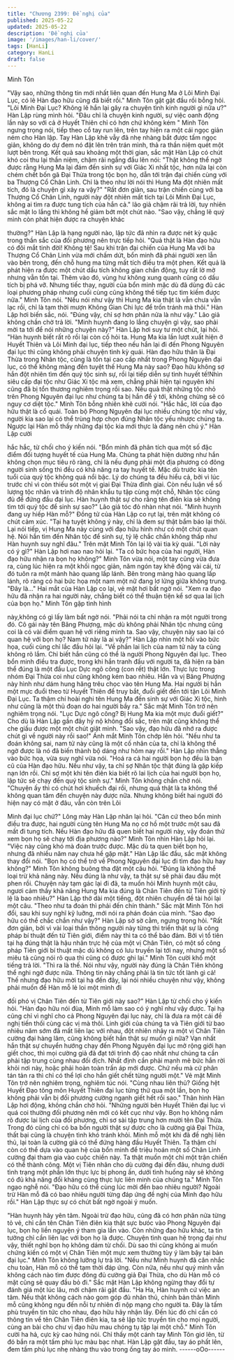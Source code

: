 ```yaml
---
title: "Chương 2399: Đề nghị của"
published: 2025-05-22
updated: 2025-05-22
description: 'Đề nghị của'
image: '/images/han-li/cover/'
tags: [HanLi]
category: HanLi
draft: false
---
```


Minh Tôn

"Vậy sao, những thông tin mới nhất liên quan đến Hung Ma ở Lôi
Minh Đại Lục, có lẽ Hàn đạo hữu cũng đã biết rồi." Minh Tôn gật
gật đầu rồi bỗng hỏi.
"Lôi Minh Đại Lục? Không lẽ hắn lại gây ra chuyện tình kinh người
gì nữa ư?" Hàn Lập rùng mình hỏi.
"Đâu chỉ là chuyện kinh người, sự việc oanh động lần này so với
cả ở Huyết Thiên chỉ có hơn chứ không kém " Minh Tôn ngưng
trọng nói, tiếp theo cổ tay run lên, trên tay hiện ra một cái ngọc
giản ném cho Hàn lập.
Tay Hàn Lập khẽ vẫy đã nhẹ nhàng bắt được tấm ngọc giản,
không do dự đem nó đặt lên trên trán mình, thả ra thần niệm quét
một lượt bên trong.
Kết quả sau khoảng một thời gian, sắc mặt Hàn Lập có chút khó
coi thu lại thần niệm, chậm rãi ngẩng đầu lên nói:
"Thật không thể ngờ được rằng Hung Ma lại đám đến sinh sự với
Giác Xi nhất tộc, hơn nữa lại còn chém chết bốn gã Đại Thừa
trong tộc bọn họ, dẫn tới trận đại chiến cùng với ba Thượng Cổ
Chân Linh. Chỉ là theo như lời nói thì Hung Ma đột nhiên mất tích,
đó là chuyện gì xảy ra vậy?"
"Rất đơn giản, sau trận chiến cùng với ba Thượng Cổ Chân Linh,
người này đột nhiên mất tích tại Lôi Minh Đại Lục, không ai tìm ra
được tung tích của hắn cả." lão giả chậm rãi trả lời, tuy nhiên sắc
mặt lo lắng thì không hề giảm bớt một chút nào.
"Sao vậy, chẳng lẽ quý minh còn phát hiện được ra chuyện khác

thường?" Hàn Lập là hạng người nào, lập tức đã nhìn ra được
nét kỳ quặc trong thần sắc của đối phương nên trực tiếp hỏi.
"Quả thật là Hàn đạo hữu có đôi mắt tinh đời! Không tệ! Sau khi
trận đại chiến của Hung Ma với ba Thượng Cổ Chân Linh vừa
mới chấm dứt, bổn minh đã phái người xen lẫn vào bên trong,
đến chỗ hung ma từng mất tích điều tra một phen. Kết quả là phát
hiện ra được một chút dấu tích không gian chấn động, tuy rất lờ
mờ nhưng vẫn tồn tại. Thêm vào đó, vùng hư không xung quanh
cũng có dấu tích bị phá vỡ. Nhưng tiếc thay, người của bổn minh
mặc dù đã dùng đủ các loại phương pháp nhưng cuối cùng cũng
không thể tiếp tục tìm kiếm được nữa." Minh Tôn nói.
"Nếu nói như vậy thì Hung Ma kia thật là vẫn chưa vẫn lạc rồi, chỉ
là tạm thời mượn Không Gian Chi lực để trốn tránh mà thôi." Hàn
Lập hơi biến sắc, nói.
"Đúng vậy, chỉ sợ hơn phân nửa là như vậy." Lão giả không chần
chờ trả lời.
"Minh huynh đang lo lắng chuyện gì vậy, sao phải mời ta tới để
nói những chuyện này?" Hàn Lập hơi suy tư một chút, lại hỏi.
"Hàn huynh biết rất rõ rồi lại còn cố hỏi ta. Hung Ma kia lần lượt
xuất hiện ở Huyết Thiên và Lôi Minh đại lục, tiếp theo nếu hắn lại
đi đến Phong Nguyên đại lục thì cũng không phải chuyện tình kỳ
quái. Hàn đạo hữu thân là Đại Thừa trong Nhân tộc, cũng là tồn
tại cao cấp nhất trong Phong Nguyên đại lục, có thể không màng
đến tuyệt thế Hung Ma này sao? Đạo hữu không sợ hắn đột
nhiên tìm đến quý tộc sinh sự, rồi lại tiếp diễn sự tình huyết
tế!Nhìn siêu cấp đại tộc như Giác Xi tộc mà xem, chẳng phải hiện
tại nguyên khí cũng đã bị tổn thương nghiêm trọng rồi sao. Nếu
quả thật những tộc nhỏ trên Phong Nguyên đại lục như chúng ta
bị hắn để ý tới, không chừng sẽ có nguy cơ diệt tộc." Minh Tôn
bỗng nhiên khẽ cười nói.
"Hắc hắc, lời của đạo hữu thật là cổ quái. Toàn bộ Phong Nguyên
đại lục nhiều chủng tộc như vậy, người kia sao lại có thể trùng
hợp chọn đúng Nhân tộc yếu nhược chúng ta. Ngược lại Hàn mỗ
thấy những đại tộc kia mới thực là đáng nên chú ý." Hàn Lập cười

hắc hắc, từ chối cho ý kiến nói.
"Bổn minh đã phân tích qua một số đặc điểm đối tượng huyết tế
của Hung Ma. Chúng ta phát hiện dường như hắn không chọn
mục tiêu rõ ràng, chỉ là nếu đụng phải một địa phương có đông
người sinh sống thì đều có khả năng ra tay huyết tế. Mặc dù
trước kia tên tuổi của quý tộc không quá nổi bậc. Lý do chúng ta
đều hiểu cả, bởi vì lúc trước chỉ vì còn thiếu sót một vị giai Đại
Thừa đỉnh giai. Còn nếu luận về số lượng tộc nhân và trình độ
nhân khẩu tụ tập cùng một chỗ, Nhân tộc cũng đủ để đứng đầu
đại lục. Hàn huynh thật sự cho rằng tên điên kia sẽ không tìm tới
quý tộc để sinh sự sao?" Lão giả tóc đỏ nhàn nhạt nói.
"Minh huynh đang uy hiếp Hàn mỗ?" Đồng tử của Hàn Lập co rụt
lại, trên mặt không có chút cảm xúc.
"Tại hạ tuyệt không ý này, chỉ là đem sự thật bẩm báo lại thôi. Lại
nói tiếp, vị Hung Ma này cùng với đạo hữu hình như có một chút
quan hệ. Nói hắn tìm đến Nhân tộc để sinh sự, tỷ lệ chắc chắn
không thấp như Hàn huynh suy nghĩ đâu." Trên mặt Minh Tôn lại
lộ vài tia kỳ quái.
"Lời này có ý gì?" Hàn Lập hơi nao nao hỏi lại.
"Ta có bức họa của hai người, Hàn đạo hữu nhận ra bọn họ
không?"
Minh Tôn vừa nói, một tay cũng vừa đưa ra, cùng lúc hiện ra một
khối ngọc giản, năm ngón tay khẽ động vài cái, từ đó tuôn ra một
mảnh hào quang lấp lánh.
Bên trong màng hào quang lấp lánh, rõ ràng có hai bức họa một
nam một nữ đang lơ lửng giữa không trung.
"Đây là..."
Hai mắt của Hàn Lập co lại, vẻ mặt hơi bất ngờ nói.
"Xem ra đạo hữu đã nhận ra hai người này, chẳng biết có thể
thuận tiện kể sơ qua lai lịch của bọn họ." Minh Tôn gặp tình hình

này,không có gì lấy làm bất ngờ nói.
"Phải nói ta chỉ nhận ra một người trong đó. Cô gái này tên Băng
Phượng, mặc dù không phải Nhân tộc nhưng cũng coi là có vài
điểm quan hệ với riêng mình ta. Sao vậy, chuyện này sao lại có
quan hệ với bọn họ? Nam tử này là ai vậy?" Hàn Lập nhìn một hồi
vào bức họa, cuối cùng chỉ lắc đầu hỏi lại.
"Về phần lai lịch của nam tử này ta cũng không rõ lắm. Chỉ biết
hắn cũng có thể là người Phong Nguyên đại lục. Theo bổn minh
điều tra được, trong khi hắn tranh đấu với người ta, đã hiện ra
bản thể đúng là một đầu Lục Dực ngô công (con rết) thật lớn.
Thực lực trong nhóm Đại Thừa coi như cũng không kém bao
nhiêu. Hắn và vị Băng Phượng này hình như dám hung hăng trêu
chọc vào tên Hung Ma. Hai người bị hắn một mực đuổi theo từ
Huyết Thiên để truy bắt, đuổi giết đến tới tận Lôi Minh Đại Lục. Ta
thậm chí hoài nghi tên Hung Ma đến sinh sự với Giác Xi tộc, hình
như cũng là một thủ đoạn do hai người bầy ra." Sắc mặt Minh
Tôn trở nên nghiêm trọng nói.
"Lục Dực ngô công? Bị Hung Ma kia một mực đuổi giết?" Cho dù
là Hàn Lập gần đây hỷ nộ không đổi sắc, trên mặt cũng không thể
che giấu được một một chút giật mình.
"Sao vậy, đạo hữu đã nhớ ra được chút gì về người này rồi sao!"
Ánh mắt Minh Tôn chớp lên hỏi.
"Nếu như ta đoán không sai, nam tử này cũng là một cố nhân của
ta, chỉ là không thể ngờ được là nó đã biến thành bộ dáng như
hôm nay rồi." Hàn Lập nhìn thẳng vào bức họa, vừa suy nghĩ vừa
nói.
"Hoá ra cả hai người bọn họ đều là bạn cũ của Hàn đạo hữu. Nếu
như vậy, ta chỉ sợ Nhân tộc thật đúng là gặp kiếp nạn lớn rồi. Chỉ
sợ một khi tên điên kia biết rõ lai lịch của hai người bọn họ, lập
tức sẽ chạy đến quý tộc sinh sự." Minh Tôn không chần chờ nói.
"Chuyện ấy thì có chút hơi khuếch đại rồi, nhưng quả thật là ta
không thể không quan tâm đến chuyện này được nữa. Nhưng
không biết hai người đó hiện nay có mặt ở đâu, vẫn còn trên Lôi

Minh đại lục chứ?" Lông mày Hàn Lập nhăn lại hỏi.
"Căn cứ theo bổn minh điều tra được, hai người cùng tên Hung
Ma nọ cơ hồ một trước một sau đã mất đi tung tích. Nếu Hàn đạo
hữu đã quen biết hai người này, vậy đoán thử xem bọn họ sẽ
chạy tới địa phương nào?" Minh Tôn nhìn Hàn Lập hỏi lại.
"Việc này cũng khó mà đoán trước được. Mặc dù ta quen biết bọn
họ, nhưng đã nhiều năm nay chưa hề gặp mặt." Hàn Lập lắc đầu,
sắc mặt không thay đổi nói.
"Bọn họ có thể trở về Phong Nguyên đại lục đi tìm đạo hữu hay
không?" Minh Tôn không buông tha đặt một câu hỏi.
"Đúng là không thể loại trừ khả năng này. Nếu đúng là như vậy, ta
thật sự sẽ phải đau đầu một phen rồi. Chuyện này tạm gác lại đi
đã, ta muốn hỏi Minh huynh một câu, ngươi cảm thấy khả năng
Hung Ma kia đúng là Chân Tiên đến từ Tiên giới tỷ lệ là bao
nhiêu?" Hàn Lập thở dài một tiếng, đột nhiên chuyển đề tài hỏi lại
một câu.
"Theo như ta đoán thì phải đến chín thành." Sắc mặt Minh Tôn
hơi đổi, sau khi suy nghĩ kỹ luỡng, mới nói ra phán đoán của
mình.
"Sao đạo hữu có thể chắc chắn như vậy?" Hàn Lập sờ sờ cằm,
ngưng trọng hỏi.
"Rất đơn giản, bởi vì vài loại thần thông người này từng thi triển
thật sự là công pháp bí thuật đến từ Tiên giới, điểm này thì ta có
thể bảo đảm. Bởi vì tổ tiên tại hạ đúng thật là hậu nhân trực hệ
của một vị Chân Tiên, có một số công pháp Tiên giới bí thuật mặc
dù không có lưu truyền lại tới nay, nhưng một số miêu tả cũng nói
rõ qua thì cũng có được ghi lại." Minh Tôn cười khổ một tiếng trả
lời.
"Thì ra là thế. Nói như vậy, người này đúng là Chân Tiên không
thể nghi ngờ được nữa. Thông tin này chẳng phải là tin tức tốt
lành gì cả! Thế nhưng đạo hữu mời tại hạ đến đây, lại nói nhiều
chuyện như vậy, không phải muốn để Hàn mỗ lẻ loi một mình đi

đối phó vị Chân Tiên đến từ Tiên giới này sao?" Hàn Lập từ chối
cho ý kiến hỏi.
"Hàn đạo hữu nói đùa, Minh mỗ làm sao có ý nghĩ như vậy được.
Tại hạ cũng chỉ vì nghĩ cho cả Phong Nguyên đại lục này, chỉ là
đưa ra một cái đề nghị tiến thối cùng các vị mà thôi. Linh giới của
chúng ta và Tiên giới từ bao nhiêu năm sớm đã mất liên lạc với
nhau, đột nhiên nhảy ra một vị Chân Tiên cường đại hàng lâm,
cũng không biết hắn thật sự muốn gì nữa? Vạn nhất hắn thật sự
chuyển hướng chạy đến Phong Nguyên đại lục mở rộng giới hạn
giết choc, thì mọi cường giả đã đạt tới trình độ cao nhất như
chúng ta cần phải tập trung cùng nhau đối địch. Nhất định cần
phải mạnh mẽ bức hắn rời khỏi nơi này, hoặc phải hoàn toàn trấn
áp mới được. Chứ nếu mà cứ phân tán tản ra thì chỉ có thể lợi
cho hắn giết chết từng người một." Vẻ mặt Minh Tôn trở nên
nghiêm trọng, nghiêm túc nói.
"Cùng nhau liên thủ? Giống hệt Huyết Đạo tông môn Huyết Thiên
đại lục từng thử qua một lần, bọn họ không phải vẫn bị đối
phương cường ngạnh giết hết rồi sao." Thân hình Hàn Lập hơi
động, không chần chờ hỏi.
"Những người bên Huyết Thiên đại lục vì quá coi thường đối
phương nên mới có kết cục như vậy. Bọn họ không nắm rõ được
lai lịch của đối phương, chỉ sơ sài tập trung hơn mười tên Đại
Thừa. Trong đó cũng chỉ có ba bốn người thật sự được cho là
cường giả Đại Thừa, thất bại cũng là chuyện tình khó tránh khỏi.
Minh mỗ một khi đã đề nghị liên thủ, lại toàn là cường giả có thể
đứng hàng đầu Huyết Thiên. Ta thậm chí còn có thể dựa vào
quan hệ của bổn minh để triệu hoán một số Chân Linh cường đại
tham gia vào cuộc chiến này. Ta thật muốn một chỉ một trận chiến
có thể thành công. Một vị Tiên nhân cho dù cường đại đến đâu,
nhưng dưới tình trạng một phần lớn thực lực bị phong ấn, dưới
tình huống này sẽ không có đủ khả năng đối kháng cùng thực lực
liên minh của chúng ta." Minh Tôn ngạo nghễ nói.
"Đạo hữu có thể cùng lúc mời đến bao nhiêu người? Ngoài trừ
Hàn mỗ đã có bao nhiêu người từng đáp ứng đề nghị của Minh
đạo hữu rồi." Hàn Lập thực sự có chút bất ngờ ngoài ý muốn.

"Hàn huynh hãy yên tâm. Ngoài trừ đạo hữu, cũng đã có hơn
phân nửa từng tỏ vẻ, chỉ cần tên Chân Tiên điên kia thật sực
bưóc vào Phong Nguyên đại lục, bọn họ liền nguyện ý tham gia
lần vào. Còn những đạo hữu khác, ta tin tưởng chỉ cần liên lạc
với bọn họ là được. Chuyện tình quan hệ trọng đại như vậy, thiết
nghĩ bọn họ không dám từ chối. Dù sao thì cũng không ai muốn
chứng kiến có một vị Chân Tiên một mực xem thường tùy ý làm
bậy tại bản đại lục." Minh Tôn không lưỡng lự trả lời.
"Nếu như Minh huynh đã cân nhắc chu toàn, Hàn mỗ có thể tạm
thời đáp ứng. Còn nữa, nếu như quý minh vẫn không cách nào
tìm được đông đủ cường giả Đại Thừa, cho dù Hàn mỗ có mặt
cũng sẽ quay đầu bỏ đi." Sắc mặt Hàn Lập không ngừng thay đổi
tự đánh giá một lúc lâu, mới chậm rãi gật đầu.
"Ha Ha, Hàn huynh cứ việc an tâm. Nếu thật không cách nào gom
góp đủ nhân thủ, chính bản thân Minh mỗ cũng không ngu đến
nỗi tự nhiên đi nộp mạng cho người ta. Đây là tấm phù truyền tin
tức cho nhau, đạo hữu hãy nhận lấy. Đến lúc đó chỉ cần có thông
tin về tên Chân Tiên điên kia, ta sẽ lập tức truyền tin cho mọi
người, cùng an bài cho chư vị đạo hữu mau chóng tụ tập lại một
chỗ." Minh Tôn cười ha hả, cực kỳ cao hứng nói.
Chỉ thấy một cánh tay Minh Tôn giơ lên, từ đó bắn ra một tấm phù
lục màu bạc nhạt.
Hàn Lập gật đầu, tay áo phất lên, đem tấm phù lục nhẹ nhàng thu
vào trong ống tay áo mình.
------oOo------
